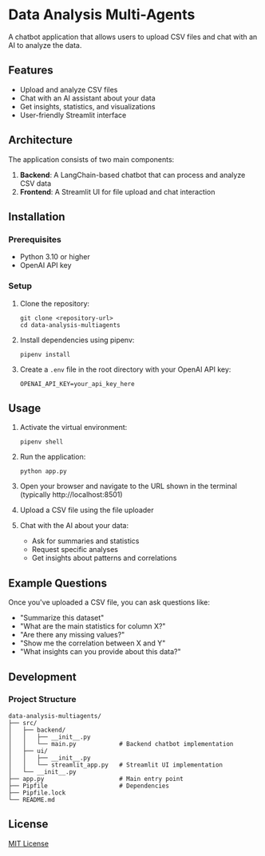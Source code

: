 # Data Analysis Multi-Agents

A chatbot application that allows users to upload CSV files and chat with an AI to analyze the data.

## Features

- Upload and analyze CSV files
- Chat with an AI assistant about your data
- Get insights, statistics, and visualizations
- User-friendly Streamlit interface

## Architecture

The application consists of two main components:

1. **Backend**: A LangChain-based chatbot that can process and analyze CSV data
2. **Frontend**: A Streamlit UI for file upload and chat interaction

## Installation

### Prerequisites

- Python 3.10 or higher
- OpenAI API key

### Setup

1. Clone the repository:
   ```
   git clone <repository-url>
   cd data-analysis-multiagents
   ```

2. Install dependencies using pipenv:
   ```
   pipenv install
   ```

3. Create a `.env` file in the root directory with your OpenAI API key:
   ```
   OPENAI_API_KEY=your_api_key_here
   ```

## Usage

1. Activate the virtual environment:
   ```
   pipenv shell
   ```

2. Run the application:
   ```
   python app.py
   ```

3. Open your browser and navigate to the URL shown in the terminal (typically http://localhost:8501)

4. Upload a CSV file using the file uploader

5. Chat with the AI about your data:
   - Ask for summaries and statistics
   - Request specific analyses
   - Get insights about patterns and correlations

## Example Questions

Once you've uploaded a CSV file, you can ask questions like:

- "Summarize this dataset"
- "What are the main statistics for column X?"
- "Are there any missing values?"
- "Show me the correlation between X and Y"
- "What insights can you provide about this data?"

## Development

### Project Structure

```
data-analysis-multiagents/
├── src/
│   ├── backend/
│   │   ├── __init__.py
│   │   └── main.py            # Backend chatbot implementation
│   ├── ui/
│   │   ├── __init__.py
│   │   └── streamlit_app.py   # Streamlit UI implementation
│   └── __init__.py
├── app.py                     # Main entry point
├── Pipfile                    # Dependencies
├── Pipfile.lock
└── README.md
```

## License

[MIT License](LICENSE)